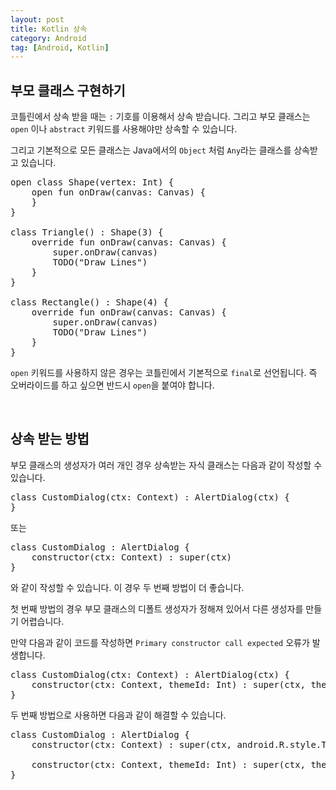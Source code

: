 ```yaml
---
layout: post
title: Kotlin 상속
category: Android
tag: [Android, Kotlin]
---
```


## 부모 클래스 구현하기

코틀린에서 상속 받을 때는 `:` 기호를 이용해서 상속 받습니다. 그리고 부모 클래스는 `open` 이나 `abstract` 키워드를 사용해야만 상속할 수 있습니다.

그리고 기본적으로 모든 클래스는 Java에서의 `Object` 처럼 `Any`라는 클래스를 상속받고 있습니다.

<pre class="prettyprint">
open class Shape(vertex: Int) {
    open fun onDraw(canvas: Canvas) {
    }
}

class Triangle() : Shape(3) {
    override fun onDraw(canvas: Canvas) {
        super.onDraw(canvas)
        TODO("Draw Lines")
    }
}

class Rectangle() : Shape(4) {
    override fun onDraw(canvas: Canvas) {
        super.onDraw(canvas)
        TODO("Draw Lines")
    }
}
</pre>

`open` 키워드를 사용하지 않은 경우는 코틀린에서 기본적으로 `final`로 선언됩니다. 즉 오버라이드를 하고 싶으면 반드시 `open`을 붙여야 합니다.

<br>

## 상속 받는 방법

부모 클래스의 생성자가 여러 개인 경우 상속받는 자식 클래스는 다음과 같이 작성할 수 있습니다.

<pre class="prettyprint">
class CustomDialog(ctx: Context) : AlertDialog(ctx) {
}
</pre>

또는 

<pre class="prettyprint">
class CustomDialog : AlertDialog {
    constructor(ctx: Context) : super(ctx)
}
</pre>

 와 같이 작성할 수 있습니다. 이 경우 두 번째 방법이 더 좋습니다.

 첫 번째 방법의 경우 부모 클래스의 디폴트 생성자가 정해져 있어서 다른 생성자를 만들기 어렵습니다.

 만약 다음과 같이 코드를 작성하면 `Primary constructor call expected` 오류가 발생합니다.

 <pre class="prettyprint">
class CustomDialog(ctx: Context) : AlertDialog(ctx) {
    constructor(ctx: Context, themeId: Int) : super(ctx, themeId)
}
</pre>

두 번째 방법으로 사용하면 다음과 같이 해결할 수 있습니다.

 <pre class="prettyprint">
class CustomDialog : AlertDialog {
    constructor(ctx: Context) : super(ctx, android.R.style.Theme_NoTitleBar)

    constructor(ctx: Context, themeId: Int) : super(ctx, themeId)
}
</pre>